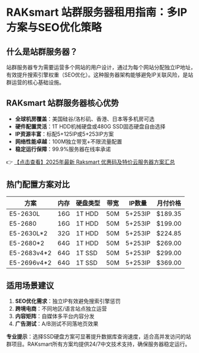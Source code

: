 # RAKsmart 站群服务器租用指南：多IP方案与SEO优化策略

## 什么是站群服务器？
站群服务器专为需要运营多个网站的用户设计，通过为每个网站分配独立IP地址，有效提升搜索引擎权重（SEO优化）。这种服务器架构能够避免IP关联风险，是站群运营的核心基础设施。

## RAKsmart 站群服务器核心优势
- **全球机房覆盖**：美国硅谷/洛杉矶、香港、日本等多机房可选
- **硬件配置灵活**：1T HDD机械硬盘或480G SSD固态硬盘自由选择
- **IP资源丰富**：标配5+125IP或5+253IP方案
- **网络性能卓越**：100M独立带宽+不限流量配置
- **稳定运行保障**：99.9%服务器在线率承诺

👉 [【点击查看】2025年最新 Raksmart 优惠码及特价云服务器方案汇总](https://bit.ly/raksmart)

## 热门配置方案对比

| 方案          | 内存  | 硬盘类型 | 带宽  | IP数量   | 月付价格 |
|---------------|-------|----------|-------|----------|----------|
| E5-2630L      | 16G   | 1T HDD   | 50M   | 5+253IP  | $189.35  |
| E5-2680       | 16G   | 1T HDD   | 50M   | 5+253IP  | $199.00  |
| E5-2630L*2    | 32G   | 1T HDD   | 50M   | 5+253IP  | $224.85  |
| E5-2680*2     | 64G   | 1T HDD   | 50M   | 5+253IP  | $269.00  |
| E5-2683v4*2   | 64G   | 1T SSD   | 50M   | 5+253IP  | $299.00  |
| E5-2696v4*2   | 64G   | 1T SSD   | 50M   | 5+253IP  | $369.00  |

## 适用场景建议
1. **SEO优化需求**：独立IP有效避免搜索引擎惩罚
2. **跨境电商**：不同地区/语言站点独立运营
3. **内容矩阵**：自媒体多平台内容分发
4. **广告测试**：A/B测试不同落地页效果

**专业提示**：选择SSD硬盘方案可显著提升数据库查询速度，适合高并发访问的站群项目。RAKsmart所有方案均提供24/7中文技术支持，确保服务器稳定运行。
